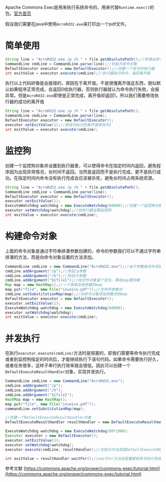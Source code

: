 Apache Commons Exec是用来执行系统命令的，用来代替`Runtime.exec()`的包。[官方首页](https://commons.apache.org/proper/commons-exec/index.html "官方首页")

假设我们需要在java中使用`AcroRd32.exe`来打印出一个pdf文件。

# 简单使用
```java
String line = "AcroRd32.exe /p /h " + file.getAbsolutePath();//拼凑出命令语句
CommandLine cmdLine = CommandLine.parse(line);//封装为命令对象
DefaultExecutor executor = new DefaultExecutor();//创建一个命令的执行器
int exitValue = executor.execute(cmdLine);//执行器执行命令，返回离开值
```
执行以上代码好像是会报错的，原因在于离开值。不是很懂离开值这东西，貌似默认如果程序正常完成，会返回0给执行器，否则执行器就认为命令执行失败，会报异常。但是`AcroRd32.exe`即使是正常完成，离开值却返回1，所以我们需要修改执行器的成功的离开值
```java
String line = "AcroRd32.exe /p /h " + file.getAbsolutePath();
CommandLine cmdLine = CommandLine.parse(line);
DefaultExecutor executor = new DefaultExecutor();
executor.setExitValue(1);//把成功执行的离开值修改为1
int exitValue = executor.execute(cmdLine);
```
# 监控狗
创建一个监控狗对象并设置到执行器里，可以使得命令在指定时间内返回，避免程序因为出现异常情况，长时间不返回。当然是返回而不是执行完成，更不是执行成功。在指定时间内命令没有执行完成会应该被杀死，避免长时间占用系统资源。
```java
String line = "AcroRd32.exe /p /h " + file.getAbsolutePath();
CommandLine cmdLine = CommandLine.parse(line);
DefaultExecutor executor = new DefaultExecutor();
executor.setExitValue(1);
ExecuteWatchdog watchdog = new ExecuteWatchdog(60000);//创建一个监控狗对象，指定在60000ms内返回
executor.setWatchdog(watchdog);//给执行器设置监控狗
int exitValue = executor.execute(cmdLine);
```

# 构建命令对象
上面的命令对象是通过字符串拼凑参数创建的，命令的参数我们可以不通过字符串拼凑的方法，而是向命令对象设置的方法添加。
```java
CommandLine cmdLine = new CommandLine("AcroRd32.exe");//由于参数是另外添加的，所以只需要"AcroRd32.exe"即可
cmdLine.addArgument("/p");//添加/p参数
cmdLine.addArgument("/h");//添加/h参数
cmdLine.addArgument("${file}");//给文件对象留个空位，再在map里加载
Map map = new HashMap();//一个用来存放参数的map
map.put("file", new File("invoice.pdf"));//文件的参数对
cmdLine.setSubstitutionMap(map);//向命令对象添加参数对的map
DefaultExecutor executor = new DefaultExecutor();
executor.setExitValue(1);
ExecuteWatchdog watchdog = new ExecuteWatchdog(60000);
executor.setWatchdog(watchdog);
int exitValue = executor.execute(cmdLine);
```

# 并发执行
在执行`executor.execute(cmdLine)`方法时是阻塞的，即我们需要等命令执行完成或者到监控狗指定的时间后，才能继续执行下语句代码。如果命令需要执行好久，或者任务很多，这样子串行执行效率就会很低。因此可以创建一个`DefaultExecuteResultHandler`对象，实现并发执行。
```java
CommandLine cmdLine = new CommandLine("AcroRd32.exe");
cmdLine.addArgument("/p");
cmdLine.addArgument("/h");
cmdLine.addArgument("${file}");
HashMap map = new HashMap();
map.put("file", new File("invoice.pdf"));
commandLine.setSubstitutionMap(map);

//创建一个DefaultExecuteResultHandler对象
DefaultExecuteResultHandler resultHandler = new DefaultExecuteResultHandler();

ExecuteWatchdog watchdog = new ExecuteWatchdog(60*1000);
Executor executor = new DefaultExecutor();
executor.setExitValue(1);
executor.setWatchdog(watchdog);
executor.execute(cmdLine, resultHandler);//在执行方法添加DefaultExecuteResultHandler对象，这样方法就不会阻塞了

int exitValue = resultHandler.waitFor();//waitFor方法会阻塞直到命令执行完成或者到监控狗指定的时间
```

参考文献
[https://commons.apache.org/proper/commons-exec/tutorial.html](https://commons.apache.org/proper/commons-exec/tutorial.html)